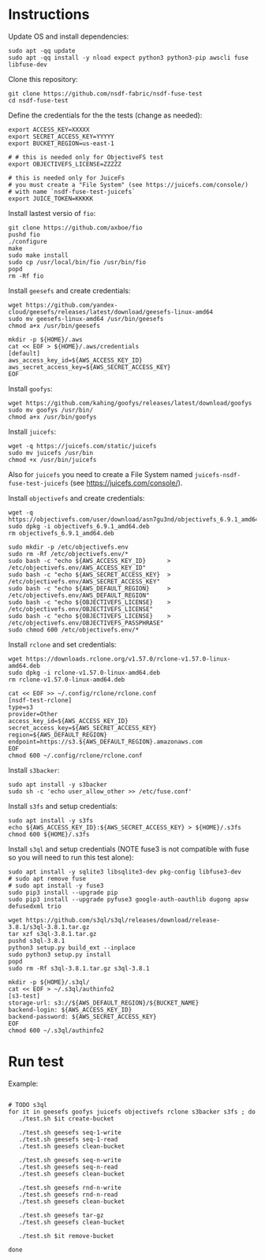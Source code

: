 # Instructions

Update OS and install dependencies:

```
sudo apt -qq update
sudo apt -qq install -y nload expect python3 python3-pip awscli fuse libfuse-dev 
```

Clone this repository:

```
git clone https://github.com/nsdf-fabric/nsdf-fuse-test
cd nsdf-fuse-test
```


Define the credentials for the the tests (change as needed):

```
export ACCESS_KEY=XXXXX
export SECRET_ACCESS_KEY=YYYYY
export BUCKET_REGION=us-east-1

# # this is needed only for ObjectiveFS test
export OBJECTIVEFS_LICENSE=ZZZZZ 

# this is needed only for JuiceFs 
# you must create a "File System" (see https://juicefs.com/console/)
# with name `nsdf-fuse-test-juicefs`
export JUICE_TOKEN=KKKKK
```

Install lastest versio of `fio`:

```
git clone https://github.com/axboe/fio
pushd fio
./configure
make 
sudo make install
sudo cp /usr/local/bin/fio /usr/bin/fio 
popd
rm -Rf fio
```

Install `geesefs` and create credentials:

```
wget https://github.com/yandex-cloud/geesefs/releases/latest/download/geesefs-linux-amd64
sudo mv geesefs-linux-amd64 /usr/bin/geesefs
chmod a+x /usr/bin/geesefs

mkdir -p ${HOME}/.aws
cat << EOF > ${HOME}/.aws/credentials
[default]
aws_access_key_id=${AWS_ACCESS_KEY_ID}
aws_secret_access_key=${AWS_SECRET_ACCESS_KEY}
EOF

```

Install `goofys`:

```
wget https://github.com/kahing/goofys/releases/latest/download/goofys
sudo mv goofys /usr/bin/
chmod a+x /usr/bin/goofys
```

Install `juicefs`:

```
wget -q https://juicefs.com/static/juicefs
sudo mv juicefs /usr/bin
chmod +x /usr/bin/juicefs 
```

Also for `juicefs` you need to create a File System named `juicefs-nsdf-fuse-test-juicefs` (see https://juicefs.com/console/).


Install `objectivefs` and create credentials:

```
wget -q https://objectivefs.com/user/download/asn7gu3nd/objectivefs_6.9.1_amd64.deb
sudo dpkg -i objectivefs_6.9.1_amd64.deb
rm objectivefs_6.9.1_amd64.deb

sudo mkdir -p /etc/objectivefs.env
sudo rm -Rf /etc/objectivefs.env/*
sudo bash -c "echo ${AWS_ACCESS_KEY_ID}      > /etc/objectivefs.env/AWS_ACCESS_KEY_ID"
sudo bash -c "echo ${AWS_SECRET_ACCESS_KEY}  > /etc/objectivefs.env/AWS_SECRET_ACCESS_KEY"
sudo bash -c "echo ${AWS_DEFAULT_REGION}     > /etc/objectivefs.env/AWS_DEFAULT_REGION"
sudo bash -c "echo ${OBJECTIVEFS_LICENSE}    > /etc/objectivefs.env/OBJECTIVEFS_LICENSE"
sudo bash -c "echo ${OBJECTIVEFS_LICENSE}    > /etc/objectivefs.env/OBJECTIVEFS_PASSPHRASE"
sudo chmod 600 /etc/objectivefs.env/*
```

Install `rclone` and set credentials:

```
wget https://downloads.rclone.org/v1.57.0/rclone-v1.57.0-linux-amd64.deb
sudo dpkg -i rclone-v1.57.0-linux-amd64.deb
rm rclone-v1.57.0-linux-amd64.deb

cat << EOF >> ~/.config/rclone/rclone.conf
[nsdf-test-rclone]
type=s3
provider=Other
access_key_id=${AWS_ACCESS_KEY_ID}
secret_access_key=${AWS_SECRET_ACCESS_KEY}
region=${AWS_DEFAULT_REGION} 
endpoint=https://s3.${AWS_DEFAULT_REGION}.amazonaws.com
EOF
chmod 600 ~/.config/rclone/rclone.conf
```

Install `s3backer`:

```
sudo apt install -y s3backer
sudo sh -c 'echo user_allow_other >> /etc/fuse.conf'
```

Install `s3fs` and setup credentials:

```
sudo apt install -y s3fs 
echo ${AWS_ACCESS_KEY_ID}:${AWS_SECRET_ACCESS_KEY} > ${HOME}/.s3fs
chmod 600 ${HOME}/.s3fs
```

Install `s3ql` and setup credentials (NOTE fuse3 is not compatible with fuse so you will need to run this test alone):

```
sudo apt install -y sqlite3 libsqlite3-dev pkg-config libfuse3-dev
# sudo apt remove fuse 
# sudo apt install -y fuse3 
sudo pip3 install --upgrade pip
sudo pip3 install --upgrade pyfuse3 google-auth-oauthlib dugong apsw defusedxml trio

wget https://github.com/s3ql/s3ql/releases/download/release-3.8.1/s3ql-3.8.1.tar.gz
tar xzf s3ql-3.8.1.tar.gz
pushd s3ql-3.8.1
python3 setup.py build_ext --inplace
sudo python3 setup.py install 
popd
sudo rm -Rf s3ql-3.8.1.tar.gz s3ql-3.8.1

mkdir -p ${HOME}/.s3ql/
cat << EOF > ~/.s3ql/authinfo2
[s3-test]
storage-url: s3://${AWS_DEFAULT_REGION}/${BUCKET_NAME}
backend-login: ${AWS_ACCESS_KEY_ID}
backend-password: ${AWS_SECRET_ACCESS_KEY}
EOF
chmod 600 ~/.s3ql/authinfo2
```

# Run test

Example:

```

# TODO s3ql
for it in geesefs goofys juicefs objectivefs rclone s3backer s3fs ; do
   ./test.sh $it create-bucket

   ./test.sh geesefs seq-1-write
   ./test.sh geesefs seq-1-read
   ./test.sh geesefs clean-bucket

   ./test.sh geesefs seq-n-write
   ./test.sh geesefs seq-n-read
   ./test.sh geesefs clean-bucket

   ./test.sh geesefs rnd-n-write
   ./test.sh geesefs rnd-n-read
   ./test.sh geesefs clean-bucket

   ./test.sh geesefs tar-gz
   ./test.sh geesefs clean-bucket

   ./test.sh $it remove-bucket

done

```

